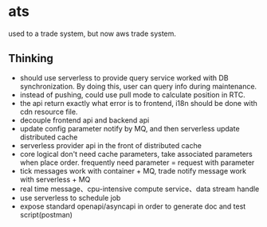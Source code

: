 # ats
used to a trade system, but now aws trade system.

## Thinking
- should use serverless to provide query service worked with DB synchronization. By doing this, user can query info during maintenance.
- instead of pushing, could use pull mode to calculate position in RTC.
- the api return exactly what error is to frontend, i18n should be done with cdn resource file.
- decouple frontend api and backend api
- update config parameter notify by MQ, and then serverless update distributed cache
- serverless provider api in the front of distributed cache
- core logical don't need cache parameters, take associated parameters when place order. frequently need parameter = request with parameter
- tick messages work with container + MQ, trade notify message work with serverless + MQ
- real time message、cpu-intensive compute service、data stream handle
- use serverless to schedule job
- expose standard openapi/asyncapi in order to generate doc and test script(postman)
